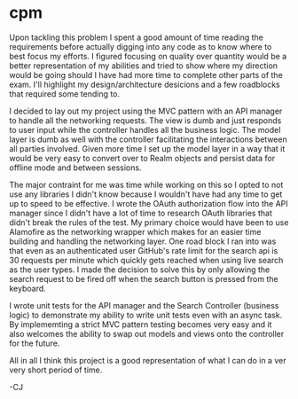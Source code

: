 # cpm

  Upon tackling this problem I spent a good amount of time reading the requirements before actually digging into any code as to know where to best focus my efforts. I figured focusing on quality over quantity would be a better representation of my abilities and tried to show where my direction would be going should I have had more time to complete other parts of the exam. I'll highlight my design/architecture desicions and a few roadblocks that required some tending to. 

  I decided to lay out my project using the MVC pattern with an API manager to handle all the networking requests. The view is dumb and just responds to user input while the controller handles all the business logic. The model layer is dumb as well with the controller facilitating the interactions between all parties involved. Given more time I set up the model layer in a way that it would be very easy to convert over to Realm objects and persist data for offline mode and between sessions. 
  
  The major contraint for me was time while working on this so I opted to not use any libraries I didn't know because I wouldn't have had any time to get up to speed to be effective. I wrote the OAuth authorization flow into the API manager since I didn't have a lot of time to research OAuth libraries that didn't break the rules of the test. My primary choice would have been to use Alamofire as the networking wrapper which makes for an easier time building and handling the networking layer. One road block I ran into was that even as an authenticated user GitHub's rate limit for the search api is 30 requests per minute which quickly gets reached when using live search as the user types. I made the decision to solve this by only allowing the search request to be fired off when the search button is pressed from the keyboard. 
  
  I wrote unit tests for the API manager and the Search Controller (business logic) to demonstrate my ability to write unit tests even with an async task. By implememting a strict MVC pattern testing becomes very easy and it also welcomes the ability to swap out models and views onto the controller for the future. 
  
  All in all I think this project is a good representation of what I can do in a ver very short period of time.
  
  -CJ

